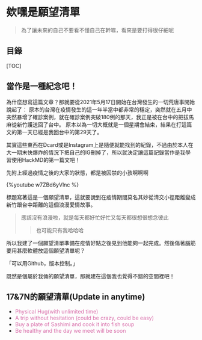 
# 欸嘿是願望清單

>為了讓未來的自己不要看不懂自己在幹嘛，看來是要打得很仔細呢
## 目錄
[TOC]

## 當作是一種紀念吧！
為什麼想寫這篇文章？那就要從2021年5月17日開始在台灣發生的一切荒唐事開始說起了：
原本的台灣在疫情發生的這一年半當中都非常的穩定，突然就在五月中突然暴增了確診案例，就在確診案例突破180例的那天，我正是被在台中的把拔馬麻從新竹護送回了台中。
原本以為一切大概就是一個星期會結束，結果在打這篇文的第一天已經是我回台中的第29天了。

其實這些東西在Dcard或是Instagram上是隨便就能找到的紀錄，不過由於本人在大一期末快爆炸的情況下把自己的IG刪掉了，所以就決定讓這篇記錄當作是我學習使用HackMD的第一篇文吧！

先附上經過疫情之後的大家的狀態，都是被囚禁的小孩啊啊啊

{%youtube w7ZBd6yVlnc %}


標題寫著這是一個願望清單，這就要說到在疫情期間莫名其妙從清交小徑距離變成新竹跟台中距離的這個浪漫愛情故事。
>應該沒有浪漫啦，就是每天都好忙好忙又每天都很想很想念彼此
>>也可能只有我哈哈哈

所以我建了一個願望清單準備在疫情好點之後見到他能夠一起完成。然後傷著腦筋要用甚麼軟體放這個願望清單呢？

「可以用Github，版本控制。」

既然是個屬於我倆的願望清單，那就建在這個我也覺得不錯的空間裡吧！

## 17&7N的願望清單(Update in anytime) 
* <font color="#D86DA9">Physical Hug(with unlimited time)</font>
* <font color="#D86DA9">A trip without hesitation (could be crazy, could be easy)</font>
* <font color="#D86DA9">Buy a plate of Sashimi and cook it into fish soup</font>
* <font color="#D86DA9">Be healthy and the day we meet will be soon</font>



